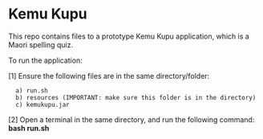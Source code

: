 # Kemu Kupu

This repo contains files to a prototype Kemu Kupu application, which is a Maori spelling quiz.

To run the application:

[1] Ensure the following files are in the same directory/folder:

      a) run.sh
      b) resources (IMPORTANT: make sure this folder is in the directory)
      c) kemukupu.jar
      
[2] Open a terminal in the same directory, and run the following command: __bash run.sh__


